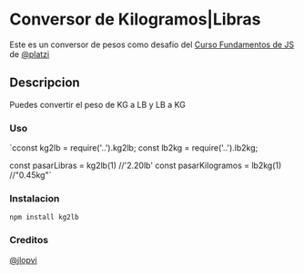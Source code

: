 # Conversor de Kilogramos|Libras

Este es un conversor de pesos como desafio del [Curso Fundamentos de JS](https://platzi.com/cursos/fundamentos-javascript/) de [@platzi](https://twitter.com/platzi)

## Descripcion

Puedes convertir el peso de KG a LB y LB a KG

### Uso

`cconst kg2lb = require('..').kg2lb;
const lb2kg = require('..').lb2kg;

const pasarLibras = kg2lb(1) //'2.20lb'
const pasarKilogramos = lb2kg(1) //"0.45kg"`

### Instalacion

`npm install kg2lb`

### Creditos

[@jlopvi](https://twitter.com/jlopvi)
